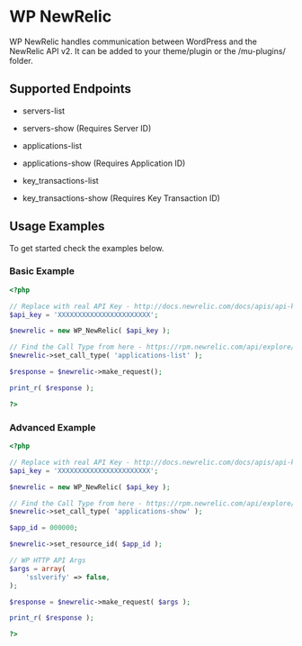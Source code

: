 # WP NewRelic

WP NewRelic handles communication between WordPress and the NewRelic API v2. It can be added to your theme/plugin or the /mu-plugins/ folder.

## Supported Endpoints

* servers-list
* servers-show (Requires Server ID)

* applications-list
* applications-show (Requires Application ID)

* key_transactions-list
* key_transactions-show (Requires Key Transaction ID)

## Usage Examples

To get started check the examples below.

### Basic Example

```php
<?php

// Replace with real API Key - http://docs.newrelic.com/docs/apis/api-key
$api_key = 'XXXXXXXXXXXXXXXXXXXXXXX';

$newrelic = new WP_NewRelic( $api_key );

// Find the Call Type from here - https://rpm.newrelic.com/api/explore/
$newrelic->set_call_type( 'applications-list' );

$response = $newrelic->make_request();

print_r( $response );

?>
```

### Advanced Example

```php
<?php

// Replace with real API Key - http://docs.newrelic.com/docs/apis/api-key
$api_key = 'XXXXXXXXXXXXXXXXXXXXXXX';

$newrelic = new WP_NewRelic( $api_key );

// Find the Call Type from here - https://rpm.newrelic.com/api/explore/
$newrelic->set_call_type( 'applications-show' );

$app_id = 000000;

$newrelic->set_resource_id( $app_id );

// WP HTTP API Args
$args = array(
    'sslverify' => false,
);

$response = $newrelic->make_request( $args );

print_r( $response );

?>
```